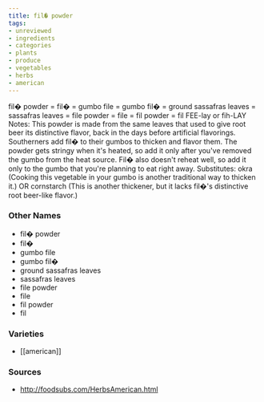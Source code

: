 ```yaml
---
title: fil� powder
tags:
- unreviewed
- ingredients
- categories
- plants
- produce
- vegetables
- herbs
- american
---
```

fil� powder = fil� = gumbo file = gumbo fil� = ground sassafras leaves = sassafras leaves = file powder = file = fil powder = fil FEE-lay or fih-LAY Notes: This powder is made from the same leaves that used to give root beer its distinctive flavor, back in the days before artificial flavorings. Southerners add fil� to their gumbos to thicken and flavor them. The powder gets stringy when it's heated, so add it only after you've removed the gumbo from the heat source. Fil� also doesn't reheat well, so add it only to the gumbo that you're planning to eat right away. Substitutes: okra (Cooking this vegetable in your gumbo is another traditional way to thicken it.) OR cornstarch (This is another thickener, but it lacks fil�'s distinctive root beer-like flavor.)

### Other Names

* fil� powder
* fil�
* gumbo file
* gumbo fil�
* ground sassafras leaves
* sassafras leaves
* file powder
* file
* fil powder
* fil

### Varieties

* [[american]]

### Sources
* http://foodsubs.com/HerbsAmerican.html

